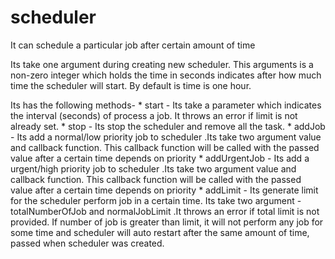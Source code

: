 # scheduler

  It can schedule a particular job after certain amount of time
  
  Its take one argument during creating new scheduler. This arguments is a non-zero integer which holds the time in seconds indicates after how much time the scheduler will start. By default is time is one hour.
  
  Its has the following methods-
    * start - Its take a parameter which indicates the interval (seconds) of process a job. It throws an error if limit is not already set. 
    * stop - Its stop the scheduler and remove all the task.
    * addJob - Its add a normal/low priority job to scheduler .Its take two argument value and callback function. This callback function will be called with the passed value after a certain time depends on priority
    * addUrgentJob - Its add a urgent/high priority job to scheduler .Its take two argument value and callback function. This callback function will be called with the passed value after a certain time depends on priority
    * addLimit - Its generate limit for the scheduler perform job in a certain time. Its take two argument - totalNumberOfJob and normalJobLimit  .It throws an error if total limit is not provided.
                 If number of job is greater than limit, it will not perform any job for some time and scheduler will auto restart after the same amount of time, passed when scheduler was created.